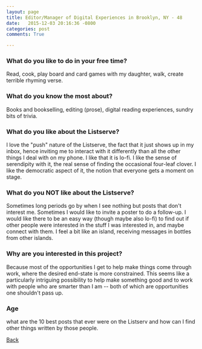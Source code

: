 ```yaml
---
layout: page
title: Editor/Manager of Digital Experiences in Brooklyn, NY - 48
date:   2015-12-03 20:16:36 -0800
categories: post
comments: True

---
```


### What do you like to do in your free time?
<p>Read, cook, play board and card games with my daughter, walk, create terrible rhyming verse.</p>

### What do you know the most about?
<p>Books and bookselling, editing (prose), digital reading experiences, sundry bits of trivia.</p>

### What do you like about the Listserve?
<p>I love the "push" nature of the Listserve, the fact that it just shows up in my inbox, hence inviting me to interact with it differently than all the other things I deal with on my phone.  I like that it is lo-fi. I like the sense of serendipity with it, the real sense of finding the occasional four-leaf clover.  I like the democratic aspect of it, the notion that everyone gets a moment on stage.</p>

### What do you NOT like about the Listserve?
<p>Sometimes long periods go by when I see nothing but posts that don't interest me.  Sometimes I would like to invite a poster to do a follow-up.  I would like there to be an easy way (though maybe also lo-fi) to find out if other people were interested in the stuff I was interested in, and maybe connect with them.  I feel a bit like an island, receiving messages in bottles from other islands.</p>

### Why are you interested in this project?
<p>Because most of the opportunities I get to help make things come through work, where the desired end-state is more constrained.  This seems like a particularly intriguing possibility to help make something good and to work with people who are smarter than I am -- both of which are opportunities one shouldn't pass up.</p>

### Age
<p>what are the 10 best posts that ever were on the Listserv and how can I find other things written by those people.</p>

[Back][1]

[1]: /home/responders/all